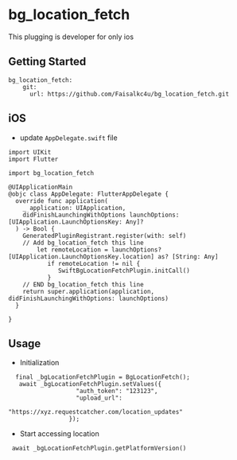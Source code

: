 # bg_location_fetch

This plugging is developer for only ios
## Getting Started

```
bg_location_fetch:
    git:
      url: https://github.com/Faisalkc4u/bg_location_fetch.git
```

## iOS
- update ```AppDelegate.swift``` file

```
import UIKit
import Flutter

import bg_location_fetch

@UIApplicationMain
@objc class AppDelegate: FlutterAppDelegate {
  override func application(
    _ application: UIApplication,
    didFinishLaunchingWithOptions launchOptions: [UIApplication.LaunchOptionsKey: Any]?
  ) -> Bool {
    GeneratedPluginRegistrant.register(with: self)
    // Add bg_location_fetch this line
        let remoteLocation = launchOptions?[UIApplication.LaunchOptionsKey.location] as? [String: Any]
           if remoteLocation != nil {
              SwiftBgLocationFetchPlugin.initCall()
           }
    // END bg_location_fetch this line
    return super.application(application, didFinishLaunchingWithOptions: launchOptions)
  }
   
}

 ``` 


 ## Usage

 - Initialization

 ```
   final _bgLocationFetchPlugin = BgLocationFetch();
    await _bgLocationFetchPlugin.setValues({
                    "auth_token": "123123",
                    "upload_url":
                        "https://xyz.requestcatcher.com/location_updates"
                  });
 ```

 - Start accessing location

 ```
  await _bgLocationFetchPlugin.getPlatformVersion()
 ```
